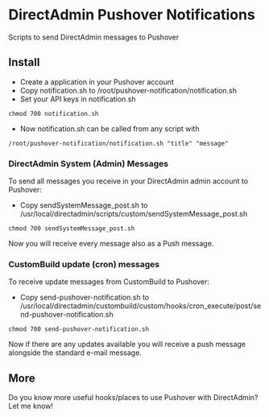 # DirectAdmin Pushover Notifications
Scripts to send DirectAdmin messages to Pushover

## Install

- Create a application in your Pushover account
- Copy notification.sh to /root/pushover-notification/notification.sh
- Set your API keys in notification.sh

`chmod 700 notification.sh`

- Now notification.sh can be called from any script with

`/root/pushover-notification/notification.sh "title" "message"`

### DirectAdmin System (Admin) Messages
To send all messages you receive in your DirectAdmin admin account to Pushover:

- Copy sendSystemMessage_post.sh to /usr/local/directadmin/scripts/custom/sendSystemMessage_post.sh

`chmod 700 sendSystemMessage_post.sh`

Now you will receive every message also as a Push message.

### CustomBuild update (cron) messages
To receive update messages from CustomBuild to Pushover:

- Copy send-pushover-notification.sh to /usr/local/directadmin/custombuild/custom/hooks/cron_execute/post/send-pushover-notification.sh

`chmod 700 send-pushover-notification.sh`

Now if there are any updates available you will receive a push message alongside the standard e-mail message.

## More

Do you know more useful hooks/places to use Pushover with DirectAdmin? Let me know!
